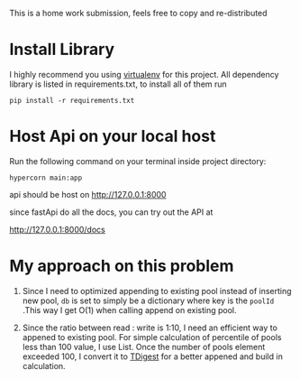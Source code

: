 This is a home work submission, feels free to copy and re-distributed

# Install Library
I highly recommend you using [virtualenv](https://pypi.org/project/virtualenv/) for this project.
All dependency library is listed in requirements.txt, to install all of them run

`pip install -r requirements.txt`

# Host Api on your local host
Run the following command on your terminal inside project directory:

`hypercorn main:app`

api should be host on http://127.0.0.1:8000

since fastApi do all the docs, you can try out the API at 

http://127.0.0.1:8000/docs

# My approach on this problem

1. Since I need to optimized appending to existing pool instead of inserting new pool, `db` is set to simply be a dictionary where key is the `poolId`
.This way I get O(1) when calling append on existing pool.

2. Since the ratio between read : write is 1:10, I need an efficient way to appened to existing pool. For simple calculation of percentile of pools less than 100 value, I use List.
Once the number of pools element exceeded 100, I convert it to [TDigest](https://github.com/CamDavidsonPilon/tdigest) for a better appened and build in calculation.

